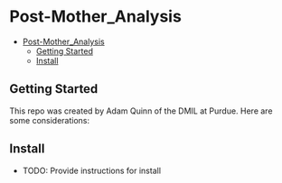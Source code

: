 # Post-Mother_Analysis

- [Post-Mother\_Analysis](#post-mother_analysis)
  - [Getting Started](#getting-started)
  - [Install](#install)

## Getting Started

This repo was created by Adam Quinn of the DMIL at Purdue. Here are some considerations:

## Install

-   TODO: Provide instructions for install
